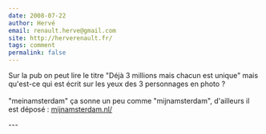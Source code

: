 ```yaml
---
date: 2008-07-22
author: Hervé
email: renault.herve@gmail.com
site: http://herverenault.fr/
tags: comment
permalink: false
---
```


<p>Sur la pub on peut lire le titre &quot;Déjà 3 millions mais chacun est unique&quot; mais qu'est-ce qui est écrit sur les yeux des 3 personnages en photo ?<br />
<br />
&quot;meinamsterdam&quot; ça sonne un peu comme &quot;mijnamsterdam&quot;, d'ailleurs il est déposé : <a href="http://mijnamsterdam.nl/" title="http://mijnamsterdam.nl/" rel="nofollow">mijnamsterdam.nl/</a></p>
---